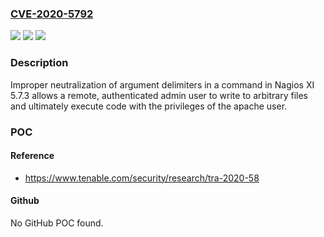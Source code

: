 ### [CVE-2020-5792](https://cve.mitre.org/cgi-bin/cvename.cgi?name=CVE-2020-5792)
![](https://img.shields.io/static/v1?label=Product&message=Nagios%20XI&color=blue)
![](https://img.shields.io/static/v1?label=Version&message=n%2Fa&color=blue)
![](https://img.shields.io/static/v1?label=Vulnerability&message=Authenticated%20OS%20Command%20Argument%20Injection&color=brighgreen)

### Description

Improper neutralization of argument delimiters in a command in Nagios XI 5.7.3 allows a remote, authenticated admin user to write to arbitrary files and ultimately execute code with the privileges of the apache user.

### POC

#### Reference
- https://www.tenable.com/security/research/tra-2020-58

#### Github
No GitHub POC found.

